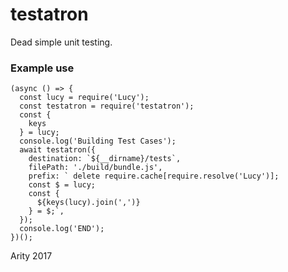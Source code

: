# testatron
Dead simple unit testing.  
### Example use
~~~~
(async () => {
  const lucy = require('Lucy');
  const testatron = require('testatron');
  const {
    keys
  } = lucy;
  console.log('Building Test Cases');
  await testatron({
    destination: `${__dirname}/tests`,
    filePath: './build/bundle.js',
    prefix: ` delete require.cache[require.resolve('Lucy')];
    const $ = lucy;
    const {
      ${keys(lucy).join(',')}
    } = $;`,
  });
  console.log('END');
})();
~~~~
Arity 2017
